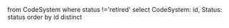<fql>
from
	CodeSystem
where
    status !='retired'
select
	CodeSystem: id, Status: status
order by
	id
distinct
</fql>

<style>
 [class*=override] {
 	background-color:#f2f2f2;
	 }
</style>

